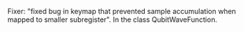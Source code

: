 Fixer: "fixed bug in keymap that prevented sample accumulation when mapped to smaller subregister". In the class QubitWaveFunction.